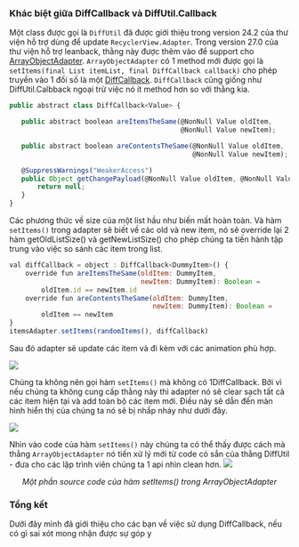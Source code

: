 ### Khác biệt giữa DiffCallback và DiffUtil.Callback
Một class được gọi là `DiffUtil` đã được giới thiệu trong version 24.2 của thư viện hỗ trợ dùng để update  `RecyclerView.Adapter`. Trong version 27.0 của thư viện hỗ trợ leanback, thằng này được thêm vào để support cho  [ArrayObjectAdapter](https://developer.android.com/reference/android/support/v17/leanback/widget/ArrayObjectAdapter#setItems%28java.util.List,%20android.support.v17.leanback.widget.DiffCallback%29).
`ArrayObjectAdapter` có 1 method mới được gọi là `setItems(final List itemList, final DiffCallback callback)`  cho phép truyền vào 1 đối số là một [DiffCallback](https://developer.android.com/reference/android/support/v17/leanback/widget/DiffCallback). `DiffCallback` cũng giống như DiffUtil.Calbback ngoại trừ việc nó ít method hơn so với thằng kia.

```javascript
public abstract class DiffCallback<Value> {

   public abstract boolean areItemsTheSame(@NonNull Value oldItem, 
                                           @NonNull Value newItem);

   public abstract boolean areContentsTheSame(@NonNull Value oldItem,
                                              @NonNull Value newItem);

   @SuppressWarnings("WeakerAccess")
   public Object getChangePayload(@NonNull Value oldItem, @NonNull Value newItem) {
       return null;
   }
}
```

Các phương thức về size của một list hầu như biến mất hoàn toàn. Và hàm `setItems()` trong adapter sẽ biết về các old và new item, nó sẽ override lại 2 hàm getOldListSize() và  getNewListSize() cho phép chúng ta tiến hành tập trung vào việc so sánh các item trong list.

```javascript
val diffCallback = object : DiffCallback<DummyItem>() {
    override fun areItemsTheSame(oldItem: DummyItem, 
                                 newItem: DummyItem): Boolean = 
        oldItem.id == newItem.id
    override fun areContentsTheSame(oldItem: DummyItem, 
                                    newItem: DummyItem): Boolean =
        oldItem == newItem
}
itemsAdapter.setItems(randomItems(), diffCallback)
```

Sau đó adapter sẽ update các item và đi kèm với các animation phù hợp.

![](https://images.viblo.asia/89c6b069-4ab2-4690-b7e7-f9ca91bba3e0.gif)

Chúng ta không nên gọi  hàm `setItems()` mà không có 1DiffCallback. Bởi vì nếu chúng ta không cung cấp thằng này thì adapter nó sẽ clear sạch tất cả các item hiện tại và add toàn bộ các item mới. Điều này sẽ dẫn đến màn hình hiển thị của chúng ta nó sẽ bị nhấp nháy như dưới đây.

![](https://images.viblo.asia/79cfe89c-2f73-4da8-92b4-1e29f30238c0.gif)

Nhìn vào code của hàm `setItems()` này  chúng ta có thể thấy được cách mà thằng `ArrayObjectAdapter` nó tiến xử lý mới từ code có sắn của thằng DiffUtil - đưa cho các lập trình viên chúng ta 1 api nhìn clean hơn.
![](https://images.viblo.asia/9c531a18-9dbb-4273-bd6f-2603257a63c0.png)
<div align="center">

*Một phần source code của hàm setItems() trong ArrayObjectAdapter*
    
</div>

### Tổng kết
Dưới đây mình đã giới thiệu cho các bạn về việc sử dụng DiffCallback, nếu có gì sai xót mong nhận được sự góp y